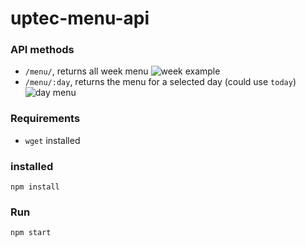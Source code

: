 # uptec-menu-api

### API methods
- `/menu/`, returns all week menu
![week example](http://i.imgur.com/4LCTiI5.png)
- `/menu/:day`, returns the menu for a selected day (could use `today`)
![day menu](http://i.imgur.com/XZfe7vb.png)

### Requirements

- `wget` installed

### installed
```
npm install
```

### Run
```
npm start
```
